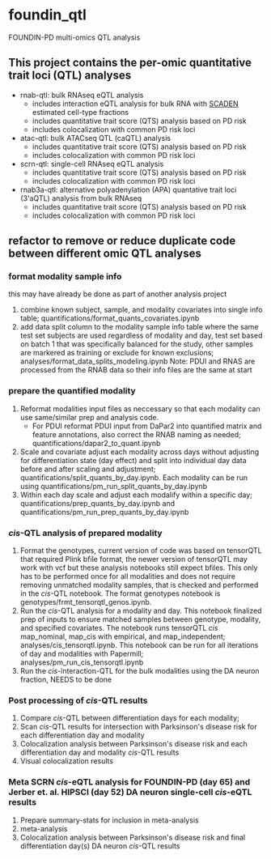 # foundin_qtl
FOUNDIN-PD multi-omics QTL analysis

## This project contains the per-omic quantitative trait loci (QTL) analyses
- rnab-qtl: bulk RNAseq eQTL analysis
    - includes interaction eQTL analysis for bulk RNA with [SCADEN](https://github.com/KevinMenden/scaden) estimated cell-type fractions
    - includes quantitative trait score (QTS) analysis based on PD risk
    - includes colocalization with common PD risk loci
- atac-qtl: bulk ATACseq QTL (caQTL) analysis
    - includes quantitative trait score (QTS) analysis based on PD risk
    - includes colocalization with common PD risk loci
- scrn-qtl: single-cell RNAseq eQTL analysis
    - includes quantitative trait score (QTS) analysis based on PD risk
    - includes colocalization with common PD risk loci
- rnab3a-qtl: alternative polyadenylation (APA) quantative trait loci (3'aQTL) analysis from bulk RNAseq
    - includes quantitative trait score (QTS) analysis based on PD risk
    - includes colocalization with common PD risk loci
    
## refactor to remove or reduce duplicate code between different omic QTL analyses
### format modality sample info 
this may have already be done as part of another analysis project
1. combine known subject, sample, and modality covariates into single info table; quantifications/format_quants_covariates.ipynb
2. add data split column to the modality sample info table where the same test set subjects are used regardless of modality and day, test set based on batch 1 that was specifically balanced for the study, other samples are markered as training or exclude for known exclusions; analyses/format_data_splits_modeling.ipynb
Note: PDUI and RNAS are processed from the RNAB data so their info files are the same at start

### prepare the quantified modality
1. Reformat modalities input files as neccessary so that each modality can use same/similar prep and analysis code.
    - For PDUI reformat PDUI input from DaPar2 into quantified matrix and feature annotations, also correct the RNAB naming as needed; quantifications/dapar2_to_quant.ipynb
2. Scale and covariate adjust each modality across days without adjusting for differentiation state (day effect) and split into individual day data before and after scaling and adjustment; quantifications/split_quants_by_day.ipynb. Each modality can be run using quantifications/pm_run_split_quants_by_day.ipynb
3. Within each day scale and adjust each modalify within a specific day; quantifications/prep_quants_by_day.ipynb and quantifications/pm_run_prep_quants_by_day.ipynb

### <i>cis</i>-QTL analysis of prepared modality
1. Format the genotypes, current version of code was based on tensorQTL that required Plink bfile format, the newer version of tensorQTL may work with vcf but these analysis notebooks still expect bfiles. This only has to be performed once for all modalities and does not require removing unmatched modality samples, that is checked and performed in the <i>cis</i>-QTL notebook. The format genotypes notebook is genotypes/frmt_tensorqtl_genos.ipynb.
2. Run the <i>cis</i>-QTL analysis for a modality and day. This notebook finalized prep of inputs to ensure matched samples between genotype, modality, and specified covariates. The notebook runs tensorQTL <i>cis</i> map_nominal, map_cis with empirical, and map_independent; analyses/cis_tensorqtl.ipynb. This notebook can be run for all iterations of day and modalities with Papermill; analyses/pm_run_cis_tensorqtl.ipynb
3. Run the <i>cis</i>-interaction-QTL for the bulk modalities using the DA neuron fraction, NEEDS to be done

### Post processing of <i>cis</i>-QTL results
1. Compare <i>cis</i>-QTL between differentiation days for each modality; 
2. Scan <i>cis</i>-QTL results for intersection with Parksinson's disease risk for each differentiation day and modality
3. Colocalization analysis between Parksinson's disease risk and each differentiation day and modality <i>cis</i>-QTL results
4. Visual colocalization results

### Meta SCRN <i>cis</i>-eQTL analysis for FOUNDIN-PD (day 65) and Jerber et. al. HIPSCI (day 52) DA neuron single-cell <i>cis</i>-eQTL results
1. Prepare summary-stats for inclusion in meta-analysis
2. meta-analysis
3. Colocalization analysis between Parksinson's disease risk and final differentiation day(s) DA neuron <i>cis</i>-QTL results



